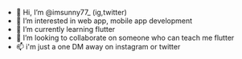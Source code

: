 - 👋 Hi, I’m @imsunny77_ (ig,twitter)
- 👀 I’m interested in web app, mobile app development
- 🌱 I’m currently learning flutter
- 💞️ I’m looking to collaborate on someone who can teach me flutter
- 📫 i'm just a one DM away on instagram or twitter
